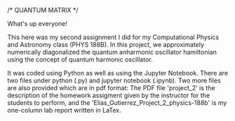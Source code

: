 /* QUANTUM MATRIX */

What's up everyone!

This here was my second assignment I did for my Computational Physics and Astronomy class (PHYS 188B). In this project, we approximately numerically diagonalized the quantum anharmonic oscillator hamiltonian using the concept of quantum harmonic oscillator.

It was coded using Python as well as using the Jupyter Notebook. There are two files under python (.py) and jupyter notebook (.ipynb). Two more files are also provided which are in pdf format: The PDF file 'project_2' is the description of the homework assigment given by the instructor for the students to perform, and the 'Elias_Gutierrez_Project_2_physics-188b' is my one-column lab report written in LaTex.

